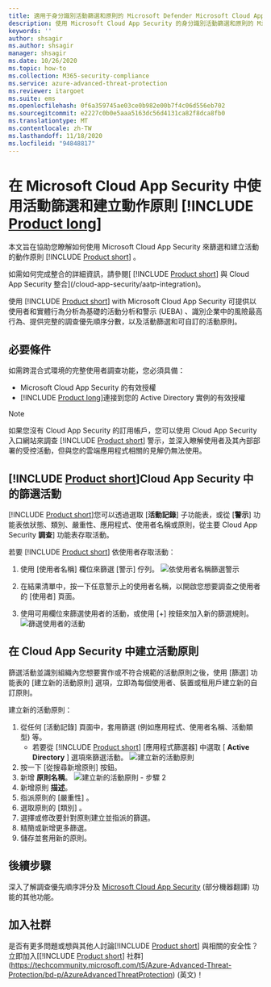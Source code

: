 ```yaml
---
title: 適用于身分識別活動篩選和原則的 Microsoft Defender Microsoft Cloud App Security
description: 使用 Microsoft Cloud App Security 的身分識別活動篩選和原則的 Microsoft Defender 總覽。
keywords: ''
author: shsagir
ms.author: shsagir
manager: shsagir
ms.date: 10/26/2020
ms.topic: how-to
ms.collection: M365-security-compliance
ms.service: azure-advanced-threat-protection
ms.reviewer: itargoet
ms.suite: ems
ms.openlocfilehash: 0f6a359745ae03ce0b982e00b7f4c06d556eb702
ms.sourcegitcommit: e2227c0b0e5aaa5163dc56d4131ca82f8dca8fb0
ms.translationtype: MT
ms.contentlocale: zh-TW
ms.lasthandoff: 11/18/2020
ms.locfileid: "94848817"
---
```

# <a name="use-activity-filters-and-create-action-policies-with-product-long-in-microsoft-cloud-app-security"></a>在 Microsoft Cloud App Security 中使用活動篩選和建立動作原則 [!INCLUDE [Product long](includes/product-long.md)]

本文旨在協助您瞭解如何使用 Microsoft Cloud App Security 來篩選和建立活動的動作原則 [!INCLUDE [Product short](includes/product-short.md)] 。

如需如何完成整合的詳細資訊，請參閱[ [!INCLUDE [Product short](includes/product-short.md)] 與 Cloud App Security 整合](/cloud-app-security/aatp-integration)。

使用 [!INCLUDE [Product short](includes/product-short.md)] with Microsoft Cloud App Security 可提供以使用者和實體行為分析為基礎的活動分析和警示 (UEBA) 、識別企業中的風險最高行為、提供完整的調查優先順序分數，以及活動篩選和可自訂的活動原則。

## <a name="prerequisites"></a>必要條件

如需跨混合式環境的完整使用者調查功能，您必須具備：

- Microsoft Cloud App Security 的有效授權
- [!INCLUDE [Product long](includes/product-long.md)]連接到您的 Active Directory 實例的有效授權

>[!NOTE]
>如果您沒有 Cloud App Security 的訂用帳戶，您可以使用 Cloud App Security 入口網站來調查 [!INCLUDE [Product short](includes/product-short.md)] 警示，並深入瞭解使用者及其內部部署的受控活動，但與您的雲端應用程式相關的見解仍無法使用。

## <a name="filter-product-short-activities-in-cloud-app-security"></a>[!INCLUDE [Product short](includes/product-short.md)]Cloud App Security 中的篩選活動

[!INCLUDE [Product short](includes/product-short.md)]您可以透過選取 [**活動記錄**] 子功能表，或從 [**警示**] 功能表依狀態、類別、嚴重性、應用程式、使用者名稱或原則，從主要 Cloud App Security **調查**] 功能表存取活動。

若要 [!INCLUDE [Product short](includes/product-short.md)] 依使用者存取活動：

1. 使用 [使用者名稱] 欄位來篩選 [警示]  佇列。
    ![依使用者名稱篩選警示](media/mcas-alerts-queue.png)
1. 在結果清單中，按一下任意警示上的使用者名稱，以開啟您想要調查之使用者的 [使用者]  頁面。

1. 使用可用欄位來篩選使用者的活動，或使用 [+] 按鈕來加入新的篩選規則。
    ![篩選使用者的活動](media/mcas-activity-filter.png)

## <a name="create-activity-policies-in-cloud-app-security"></a>在 Cloud App Security 中建立活動原則

篩選活動並識別組織內您想要實作或不符合規範的活動原則之後，使用 [篩選] 功能表的 [建立新的活動原則]  選項，立即為每個使用者、裝置或租用戶建立新的自訂原則。

建立新的活動原則：

1. 從任何 [活動記錄]  頁面中，套用篩選 (例如應用程式、使用者名稱、活動類型) 等。
    - 若要從 [!INCLUDE [Product short](includes/product-short.md)] [應用程式篩選器] 中選取 [ **Active Directory** ] 選項來篩選活動。
    ![建立新的活動原則](media/mcas-create-new-policy.png)
1. 按一下 [從搜尋新增原則]  按鈕。
1. 新增 **原則名稱**。
    ![建立新的活動原則 - 步驟 2](media/mcas-create-policy.png)
1. 新增原則 **描述**。
1. 指派原則的 [嚴重性]  。
1. 選取原則的 [類別]  。
1. 選擇或修改要針對原則建立並指派的篩選。
1. 精簡或新增更多篩選。
1. 儲存並套用新的原則。

## <a name="next-steps"></a>後續步驟

深入了解調查優先順序評分及 [Microsoft Cloud App Security](/cloud-app-security/) \(部分機器翻譯\) 功能的其他功能。

## <a name="join-the-community"></a>加入社群

是否有更多問題或想與其他人討論[!INCLUDE [Product short](includes/product-short.md)] 與相關的安全性？ 立即加入[[!INCLUDE [Product short](includes/product-short.md)] 社群](https://techcommunity.microsoft.com/t5/Azure-Advanced-Threat-Protection/bd-p/AzureAdvancedThreatProtection) \(英文\)！